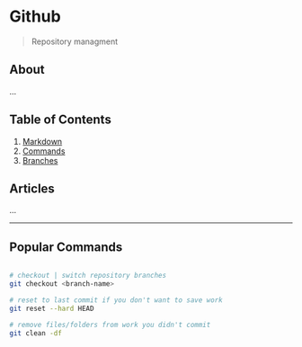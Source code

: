 # Github
> Repository managment

## About

...

## Table of Contents

1. [Markdown](MARKDOWN.md)
2. [Commands](COMMANDS.md)
3. [Branches](BRANCHES.md)

## Articles

...

---

## Popular Commands

```bash

# checkout | switch repository branches
git checkout <branch-name>

# reset to last commit if you don't want to save work
git reset --hard HEAD

# remove files/folders from work you didn't commit
git clean -df 

```
